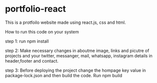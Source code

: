 # portfolio-react
This is a protfoilo website made using react.js, css and html.

How to run this code on your system

step 1:
run npm install

step 2:
Make necessary changes in aboutme image, links and picutre of projects and your twitter, messanger, mail, whatsapp, instagram details in  header,footer and contact.

step 3:
Before deploying the project change the hompage key value in package-lock.json and then build the code.
Run npm build


